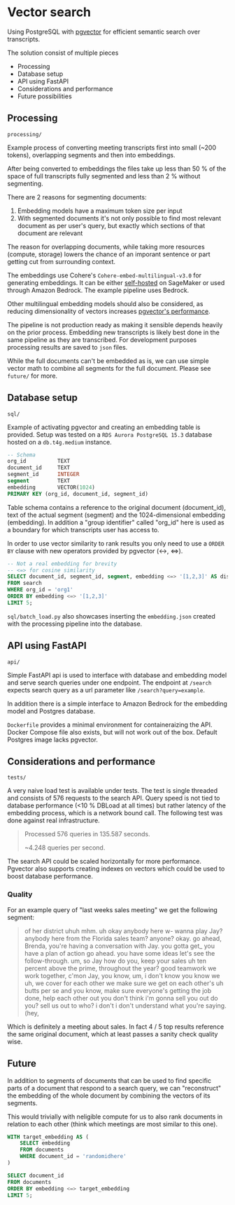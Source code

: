 # Vector search

Using PostgreSQL with [pgvector](https://github.com/pgvector/pgvector) for efficient semantic search over transcripts.

The solution consist of multiple pieces

- Processing
- Database setup
- API using FastAPI
- Considerations and performance
- Future possibilities

## Processing

`processing/`

Example process of converting meeting transcripts first into small (~200 tokens), overlapping segments and then into embeddings.

After being converted to embeddings the files take up less than 50 % of the space of full transcripts fully segmented and less than 2 % without segmenting.

There are 2 reasons for segmenting documents:

1. Embedding models have a maximum token size per input
2. With segmented documents it's not only possible to find most relevant document as per user's query, but exactly which sections of that document are relevant

The reason for overlapping documents, while taking more resources (compute, storage) lowers the chance of an imporant sentence or part getting cut from surrounding context.

The embeddings use Cohere's `Cohere-embed-multilingual-v3.0` for generating embeddings. It can be either [self-hosted](https://aws.amazon.com/marketplace/pp/prodview-z6huxszcqc25i) on SageMaker or used through Amazon Bedrock. The example pipeline uses Bedrock.

Other multilingual embedding models should also be considered, as reducing dimensionality of vectors increases [pgvector's performance](https://supabase.com/blog/fewer-dimensions-are-better-pgvector).

The pipeline is not production ready as making it sensible depends heavily on the prior process. Embedding new transcripts is likely best done in the same pipeline as they are transcribed. For development purposes processing results are saved to `json` files.

While the full documents can't be embedded as is, we can use simple vector math to combine all segments for the full document. Please see `future/` for more.

## Database setup

`sql/`

Example of activating pgvector and creating an embedding table is provided. Setup was tested on a `RDS Aurora PostgreSQL 15.3` database hosted on a `db.t4g.medium` instance.

```sql
-- Schema
org_id          TEXT
document_id     TEXT
segment_id      INTEGER
segment         TEXT
embedding       VECTOR(1024)
PRIMARY KEY (org_id, document_id, segment_id)
```

Table schema contains a reference to the original document (document_id), text of the actual segment (segment) and the 1024-dimensional embedding (embedding). In addition a "group identifier" called "org_id" here is used as a boundary for which transcripts user has access to.

In order to use vector similarity to rank results you only need to use a `ORDER BY` clause with new operators provided by pgvector (<->, <=>).

```sql
-- Not a real embedding for brevity
-- <=> for cosine similarity
SELECT document_id, segment_id, segment, embedding <=> '[1,2,3]' AS distance
FROM search
WHERE org_id = 'org1'
ORDER BY embedding <=> '[1,2,3]'
LIMIT 5;
```

`sql/batch_load.py` also showcases inserting the `embedding.json` created with the processing pipeline into the database.

## API using FastAPI

`api/`

Simple FastAPI api is used to interface with database and embedding model and serve search queries under one endpoint. The endpoint at `/search` expects search query as a url parameter like `/search?query=example`.

In addition there is a simple interface to Amazon Bedrock for the embedding model and Postgres database.

`Dockerfile` provides a minimal environment for containeraizing the API. Docker Compose file also exists, but will not work out of the box. Default Postgres image lacks pgvector.

## Considerations and performance

`tests/`

A very naive load test is available under tests. The test is single threaded and consists of 576 requests to the search API. Query speed is not tied to database performance (<10 % DBLoad at all times) but rather latency of the embedding process, which is a network bound call. The following test was done against real infrastructure.

> Processed 576 queries in 135.587 seconds.
>
> ~4.248 queries per second.

The search API could be scaled horizontally for more performance. Pgvector also supports creating
indexes on vectors which could be used to boost database performance.

### Quality

For an example query of "last weeks sales meeting" we get the following segment:

> of her district uhuh mhm. uh okay anybody here w- wanna play Jay? anybody here from the Florida sales team? anyone? okay. go ahead, Brenda, you're having a conversation with Jay. you gotta get\_ you have a plan of action go ahead. you have some ideas let's see the follow-through. um, so Jay how do you, keep your sales uh ten percent above the prime, throughout the year? good teamwork we work together, c'mon Jay, you know, um, i don't know you know we uh, we cover for each other we make sure we get on each other's uh butts per se and you know, make sure everyone's getting the job done, help each other out you don't think i'm gonna sell you out do you? sell us out to who? i don't i don't understand what you're saying. (hey,

Which is definitely a meeting about sales. In fact 4 / 5 top results reference the same original document, which at least passes a sanity check quality wise.

## Future

In addition to segments of documents that can be used to find specific parts of a document that respond to a search query, we can "reconstruct" the embedding of the whole document by combining the vectors of its segments.

This would trivially with neligible compute for us to also rank documents in relation to each other (think which meetings are most similar to this one).

```sql
WITH target_embedding AS (
    SELECT embedding
    FROM documents
    WHERE document_id = 'randomidhere'
)

SELECT document_id
FROM documents
ORDER BY embedding <=> target_embedding
LIMIT 5;
```
